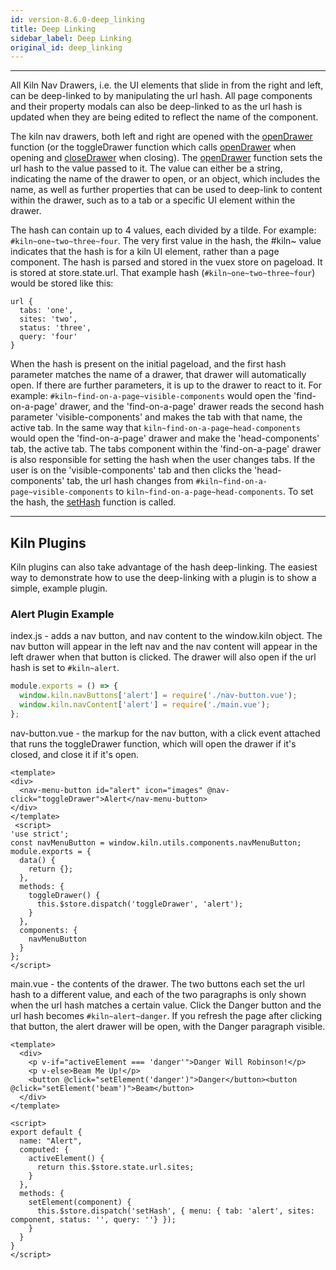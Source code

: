 ```yaml
---
id: version-8.6.0-deep_linking
title: Deep Linking
sidebar_label: Deep Linking
original_id: deep_linking
---
```


---

All Kiln Nav Drawers, i.e. the UI elements that slide in from the right and left, can be deep-linked to by manipulating the url hash. All page components and their property modals can also be deep-linked to as the url hash is updated when they are being edited to reflect the name of the component.

The kiln nav drawers, both left and right are opened with the [openDrawer](vuex_actions.md#module_drawers) function (or the toggleDrawer function which calls [openDrawer](vuex_actions.md#module_drawers) when opening and [closeDrawer](vuex_actions.md#module_drawers) when closing).  The [openDrawer](vuex_actions.md#module_drawers) function sets the url hash to the value passed to it.  The value can either be a string, indicating the name of the drawer to open, or an object, which includes the name, as well as further properties that can be used to deep-link to content within the drawer, such as to a tab or a specific UI element within the drawer.

The hash can contain up to 4 values, each divided by a tilde.  For example: `#kiln~one~two~three~four`. The very first value in the hash, the #kiln~ value indicates that the hash is for a kiln UI element, rather than a page component.  The hash is parsed and stored in the vuex store on pageload. It is stored at store.state.url. That example hash (`#kiln~one~two~three~four`) would be stored like this:
```
url {
  tabs: 'one',
  sites: 'two',
  status: 'three',
  query: 'four'
}
```

When the hash is present on the initial pageload, and the first hash parameter matches the name of a drawer, that drawer will automatically open. If there are further parameters, it is up to the drawer to react to it. For example: `#kiln~find-on-a-page~visible-components` would open the 'find-on-a-page' drawer, and the 'find-on-a-page' drawer reads the second hash parameter 'visible-components' and makes the tab with that name, the active tab. In the same way that `kiln~find-on-a-page~head-components` would open the 'find-on-a-page' drawer and make the 'head-components' tab, the active tab. The tabs component within the 'find-on-a-page' drawer is also responsible for setting the hash when the user changes tabs.  If the user is on the 'visible-components' tab and then clicks the 'head-components' tab, the url hash changes from `#kiln~find-on-a-page~visible-components` to `kiln~find-on-a-page~head-components`.  To set the hash, the [setHash](vuex_actions.md#module_deep-linking) function is called.

---

## Kiln Plugins

Kiln plugins can also take advantage of the hash deep-linking. The easiest way to demonstrate how to use the deep-linking with a plugin is to show a simple, example plugin.

### Alert Plugin Example

index.js - adds a nav button, and nav content to the window.kiln object.  The nav button will appear in the left nav and the nav content will appear in the left drawer when that button is clicked.  The drawer will also open if the url hash is set to `#kiln~alert`.
```js
module.exports = () => {
  window.kiln.navButtons['alert'] = require('./nav-button.vue');
  window.kiln.navContent['alert'] = require('./main.vue');
};
```

nav-button.vue - the markup for the nav button, with a click event attached that runs the toggleDrawer function, which will open the drawer if it's closed, and close it if it's open.

```vue
<template>
<div>
  <nav-menu-button id="alert" icon="images" @nav-click="toggleDrawer">Alert</nav-menu-button>
</div>
</template>
 <script>
'use strict';
const navMenuButton = window.kiln.utils.components.navMenuButton;
module.exports = {
  data() {
    return {};
  },
  methods: {
    toggleDrawer() {
      this.$store.dispatch('toggleDrawer', 'alert');
    }
  },
  components: {
    navMenuButton
  }
};
</script>
```

main.vue - the contents of the drawer.  The two buttons each set the url hash to a different value, and each of the two paragraphs is only shown when the url hash matches a certain value.  Click the Danger button and the url hash becomes `#kiln~alert~danger`.  If you refresh the page after clicking that button, the alert drawer will be open, with the Danger paragraph visible.
```
<template>
  <div>
    <p v-if="activeElement === 'danger'">Danger Will Robinson!</p>
    <p v-else>Beam Me Up!</p>
    <button @click="setElement('danger')">Danger</button><button @click="setElement('beam')">Beam</button>
  </div>
</template>

<script>
export default {
  name: "Alert",
  computed: {
    activeElement() {
      return this.$store.state.url.sites;
    }
  },
  methods: {
    setElement(component) {
      this.$store.dispatch('setHash', { menu: { tab: 'alert', sites: component, status: '', query: ''} });
    }
  }
}
</script>
```
